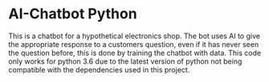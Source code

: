 # AI-Chatbot Python
This is a chatbot for a hypothetical electronics shop. The bot uses AI to give the appropriate response to a customers question, even if it has never seen the question before, this is done by training the chatbot with data. This code only works for python 3.6 due to the latest version of python not being compatible with the dependencies used in this project.